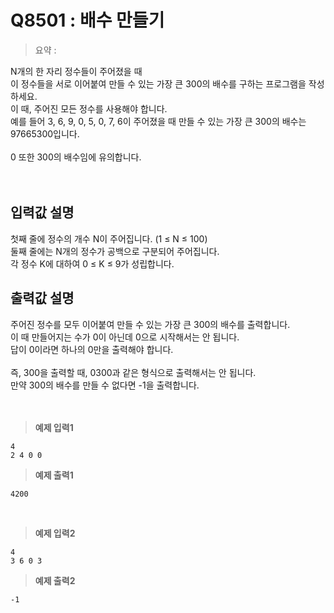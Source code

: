 # Q8501 : 배수 만들기

> 요약 : 

N개의 한 자리 정수들이 주어졌을 때 <br>
이 정수들을 서로 이어붙여 만들 수 있는 가장 큰 300의 배수를 구하는 프로그램을 작성하세요. <br>
이 때, 주어진 모든 정수를 사용해야 합니다. <br>
예를 들어 3, 6, 9, 0, 5, 0, 7, 6이 주어졌을 때 만들 수 있는 가장 큰 300의 배수는 97665300입니다.<br>
<br>
0 또한 300의 배수임에 유의합니다.<br>
<br><br>

## 입력값 설명
첫째 줄에 정수의 개수 N이 주어집니다. (1 ≤ N ≤ 100)<br>
둘째 줄에는 N개의 정수가 공백으로 구분되어 주어집니다.<br>
각 정수 K에 대하여 0 ≤ K ≤ 9가 성립합니다.<br>


## 출력값 설명
주어진 정수를 모두 이어붙여 만들 수 있는 가장 큰 300의 배수를 출력합니다.<br>
이 때 만들어지는 수가 0이 아닌데 0으로 시작해서는 안 됩니다.<br>
답이 0이라면 하나의 0만을 출력해야 합니다.<br>
<br>
즉, 300을 출력할 때, 0300과 같은 형식으로 출력해서는 안 됩니다.<br>
만약 300의 배수를 만들 수 없다면 -1을 출력합니다.<br>
<br><br>

> **예제 입력1**
```
4
2 4 0 0
```

> **예제 출력1**
```
4200
```
<br>

> **예제 입력2**
```
4
3 6 0 3
```

> **예제 출력2**
```
-1
```